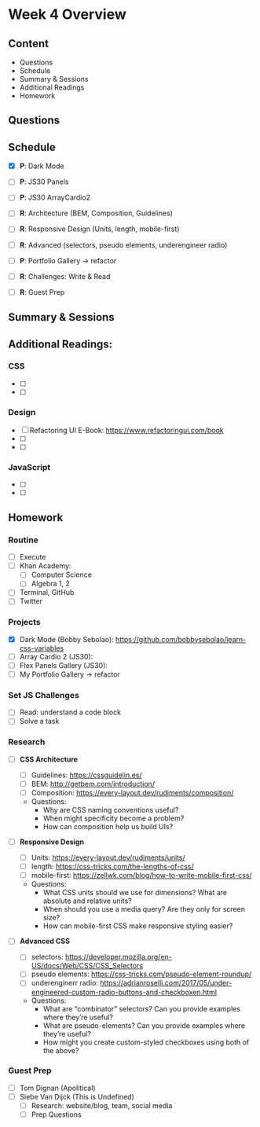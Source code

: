 # Week 4 Overview

## Content
- Questions
- Schedule
- Summary & Sessions
- Additional Readings
- Homework

## Questions

## Schedule
- [x] **P**: Dark Mode
- [ ] **P**: JS30 Panels

- [ ] **P**: JS30 ArrayCardio2
- [ ] **R**: Architecture (BEM, Composition, Guidelines)
- [ ] **R**: Responsive Design (Units, length, mobile-first)
- [ ] **R**: Advanced (selectors, pseudo elements, underengineer radio)
- [ ] **P**: Portfolio Gallery &rarr; refactor
- [ ] **R**: Challenges: Write & Read
- [ ] **R**: Guest Prep

## Summary & Sessions

## Additional Readings:

### CSS
- [ ] 
- [ ] 

### Design
- [ ] Refactoring UI E-Book: <https://www.refactoringui.com/book>
- [ ] 
- [ ] 

### JavaScript
- [ ] 
- [ ] 


## Homework

### Routine
- [ ] Execute
- [ ] Khan Academy: 
  - [ ] Computer Science
  - [ ] Algebra 1, 2
- [ ] Terminal, GitHub
- [ ] Twitter

### Projects
- [x] Dark Mode (Bobby Sebolao): <https://github.com/bobbysebolao/learn-css-variables>
- [ ] Array Cardio 2 (JS30):
- [ ] Flex Panels Gallery (JS30):
- [ ] My Portfolio Gallery &rarr; refactor

### Set JS Challenges
- [ ] Read: understand a code block
- [ ] Solve a task

### Research
- [ ] **CSS Architecture**
  - [ ] Guidelines: <https://cssguidelin.es/>
  - [ ] BEM: <http://getbem.com/introduction/>
  - [ ] Composition: <https://every-layout.dev/rudiments/composition/>
  - Questions:
    - Why are CSS naming conventions useful?
    - When might specificity become a problem?
    - How can composition help us build UIs?

- [ ] **Responsive Design**
  - [ ] Units: <https://every-layout.dev/rudiments/units/>
  - [ ] length: <https://css-tricks.com/the-lengths-of-css/>
  - [ ] mobile-first: <https://zellwk.com/blog/how-to-write-mobile-first-css/>
  - Questions:
    - What CSS units should we use for dimensions? What are absolute and relative units?
    - When should you use a media query? Are they only for screen size?
    - How can mobile-first CSS make responsive styling easier?

- [ ] **Advanced CSS**
  - [ ] selectors: <https://developer.mozilla.org/en-US/docs/Web/CSS/CSS_Selectors>
  - [ ] pseudo elements: <https://css-tricks.com/pseudo-element-roundup/>
  - [ ] underenginerr radio: <https://adrianroselli.com/2017/05/under-engineered-custom-radio-buttons-and-checkboxen.html>
  - Questions:
    - What are “combinator” selectors? Can you provide examples where they’re useful?
    - What are pseudo-elements? Can you provide examples where they’re useful?
    - How might you create custom-styled checkboxes using both of the above?


### Guest Prep
- [ ] Tom Dignan (Apolitical)
- [ ] Siebe Van Dijck (This is Undefined)
  - [ ] Research: website/blog, team, social media
  - [ ] Prep Questions
